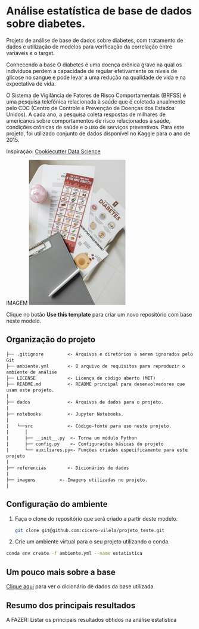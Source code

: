 # Análise estatística de base de dados sobre diabetes.

Projeto de análise de base de dados sobre diabetes, com tratamento de dados e utilização de modelos para verificação da correlação entre variáveis e o target. 

Conhecendo a base
O diabetes é uma doença crônica grave na qual os indivíduos perdem a capacidade de regular efetivamente os níveis de glicose no sangue e pode levar a uma redução na qualidade de vida e na expectativa de vida.

O Sistema de Vigilância de Fatores de Risco Comportamentais (BRFSS) é uma pesquisa telefônica relacionada à saúde que é coletada anualmente pelo CDC (Centro de Controle e Prevenção de Doenças dos Estados Unidos). A cada ano, a pesquisa coleta respostas de milhares de americanos sobre comportamentos de risco relacionados à saúde, condições crônicas de saúde e o uso de serviços preventivos. Para este projeto, foi utilizado conjunto de dados disponível no Kaggle para o ano de 2015.

Inspiração: [Cookiecutter Data Science](https://drivendata.github.io/cookiecutter-data-science/)

IMAGEM
![imagem](imagens/diabetes.jpg)

Clique no botão **Use this template** para criar um novo repositório com base neste modelo.

## Organização do projeto

```
├── .gitignore         <- Arquivos e diretórios a serem ignorados pelo Git
├── ambiente.yml       <- O arquivo de requisitos para reproduzir o ambiente de análise
├── LICENSE            <- Licença de código aberto (MIT)
├── README.md          <- README principal para desenvolvedores que usam este projeto.
|
├── dados              <- Arquivos de dados para o projeto.
|
├── notebooks          <- Jupyter Notebooks.
│
|   └──src             <- Código-fonte para uso neste projeto.
|      │
|      ├── __init__.py  <- Torna um módulo Python
|      ├── config.py    <- Configurações básicas do projeto
|      └── auxiliares.py<- Funções criadas especificamente para este projeto
|
├── referencias        <- Dicionários de dados
|
├── imagens         <- Imagens utilizadas no projeto.
│   
```

## Configuração do ambiente

1. Faça o clone do repositório que será criado a partir deste modelo.

    ```bash
    git clone git@github.com:cicero-vilela/projeto_teste.git
    ```

2. Crie um ambiente virtual para o seu projeto utilizando o conda.

  ```bash
  conda env create -f ambiente.yml --name estatística 
  ```

## Um pouco mais sobre a base
[Clique aqui](referencias/01_dicionario_de_dados.md) para ver o dicionário de dados da base utilizada.

## Resumo dos principais resultados

A FAZER: Listar os principais resultados obtidos na análise estatística

